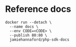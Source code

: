 # Reference docs

```terminal
docker run --detach \
  --name docs \
  --env CODE=<CODE> \
  --publish 80:80 \
  jamiehannaford/php-sdk-docs
```
